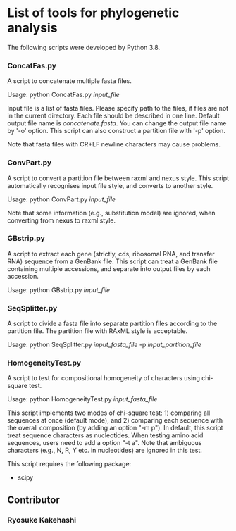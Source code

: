 # List of tools for phylogenetic analysis

The following scripts were developed by Python 3.8.

### ConcatFas.py

A script to concatenate multiple fasta files.

Usage: python ConcatFas.py *input_file*

Input file is a list of fasta files. Please specify path to the files, if files are not in the current directory. Each file should be described in one line. Default output file name is *concatenate.fasta*. You can change the output file name by '-o' option. This script can also construct a partition file with '-p' option.

Note that fasta files with CR+LF newline characters may cause problems.

### ConvPart.py
A script to convert a partition file between raxml and nexus style. This script automatically recognises input file style, and converts to another style. 

Usage: python ConvPart.py *input_file*

Note that some information (e.g., substitution model) are ignored, when converting from nexus to raxml style. 

### GBstrip.py
A script to extract each gene (strictly, cds, ribosomal RNA, and transfer RNA) sequence from a GenBank file. This script can treat a GenBank file containing multiple accessions, and separate into output files by each accession.

Usage: python GBstrip.py *input_file*

### SeqSplitter.py
A script to divide a fasta file into separate partition files according to the partition file. The partition file with RAxML style is acceptable.

Usage: python SeqSplitter.py *input_fasta_file* -p *input_partition_file*

### HomogeneityTest.py
A script to test for compositional homogeneity of characters using chi-square test.

Usage: python HomogeneityTest.py *input_fasta_file*

This script implements two modes of chi-square test: 1) comparing all sequences at once (default mode), and 2) comparing each sequence with the overall composition (by adding an option "-m p"). In default, this script treat sequence characters as nucleotides. When testing amino acid sequences, users need to add a option "-t a". Note that ambiguous characters (e.g., N, R, Y etc. in nucleotides) are ignored in this test.

This script requires the following package:

- scipy

## Contributor
### Ryosuke Kakehashi
